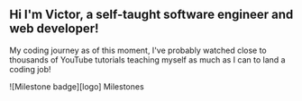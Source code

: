 ## Hi I'm Victor, a self-taught software engineer and web developer!

My coding journey as of this moment, I've probably watched close to thousands of YouTube tutorials teaching myself as much as I can to land a coding job!
<p>![Milestone badge][logo] Milestones</p>

[logo]: https://github.com/ghorus/ghorus/blob/main/milestone.png "Logo Title Text 2"


<!--
**ghorus/ghorus** is a ✨ _special_ ✨ repository because its `README.md` (this file) appears on your GitHub profile.

Here are some ideas to get you started:

- 🔭 I’m currently working on ...
- 🌱 I’m currently learning ...
- 👯 I’m looking to collaborate on ...

- ⚡ Fun fact: ...
-->
